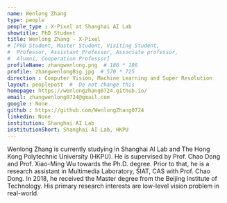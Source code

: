 ```yaml
---
name: Wenlong Zhang
type: people
people_type : X-Pixel at Shanghai AI Lab
showtitle: PhD Student
title: Wenlong Zhang - X-Pixel
# [PhD Student, Master Student, Visiting Student,
#  Professor, Assistant Professor, Associate professor,
#  Alumni, Cooperation Professor]
profileName: zhangwenlong.png  # 186 * 186
profile: zhangwenlongBig.jpg  # 570 * 725
direction : Computer Vision, Machine Learning and Super Resolution
layout: peoplepost  #  Do not change this
homepage: https://wenlongzhang0724.github.io/ 
email: zhangwenlong0724@gmail.com
google : None
github : https://github.com/WenlongZhang0724
linkedin: None
institution: Shanghai AI Lab
institutionShort: Shanghai AI Lab, HKPU
---
```


Wenlong Zhang is currently studying in Shanghai AI Lab and The Hong Kong Polytechnic University (HKPU). He is supervised by Prof. Chao Dong and Prof. Xiao-Ming Wu towards the Ph.D. degree. Prior to that, he is a research assistant in Multimedia Laboratory, SIAT, CAS with Prof. Chao Dong. In 2018, he received the Master degree from the Beijing Institute of Technology. His primary research interests are low-level vision problem in real-world.
